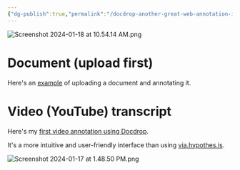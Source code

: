 ```yaml
---
{"dg-publish":true,"permalink":"/docdrop-another-great-web-annotation-interface-powered-by-hypothesis-docdrop/","noteIcon":"2"}
---
```


![Screenshot 2024-01-18 at 10.54.14 AM.png](/img/user/_attachments/_OB/Screenshot%202024-01-18%20at%2010.54.14%20AM.png)

# Document (upload first)

Here's an [example](https://hyp.is/_4g4JrYxEe6ejl-8vFdZVw/docdrop.org/download_annotation_doc/literary_terms_devices_ChineseTraditional-40pages--mdb8n.pdf) of uploading a document and annotating it.
# Video (YouTube) transcript

Here's my [first video annotation using Docdrop](https://docdrop.org/video/rsrMn5j2lb0/#annotations:RZ9S6LWAEe6tDn8sTN6ATA).

It's a more intuitive and user-friendly interface than using [via.hypothes.is](https://via.hypothes.is/).

![Screenshot 2024-01-17 at 1.48.50 PM.png](/img/user/_attachments/_OB/Screenshot%202024-01-17%20at%201.48.50%20PM.png)